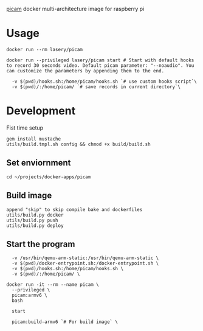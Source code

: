 [picam](https://github.com/iizukanao/picam) docker multi-architecture image for raspberry pi

# Usage
```
docker run --rm lasery/picam

docker run --privileged lasery/picam start # Start with default hooks to record 30 seconds video. Default picam parameter: "--noaudio". You can customize the parameters by appending them to the end.

  -v $(pwd)/hooks.sh:/home/picam/hooks.sh `# use custom hooks script`\
  -v $(pwd)/:/home/picam/ `# save records in current directory`\
```

# Development
Fist time setup
```
gem install mustache
utils/build.tmpl.sh config && chmod +x build/build.sh
```

## Set enviornment
```
cd ~/projects/docker-apps/picam
```

## Build image
```
append "skip" to skip compile bake and dockerfiles
utils/build.py docker
utils/build.py push
utils/build.py deploy
```

## Start the program
```
  -v /usr/bin/qemu-arm-static:/usr/bin/qemu-arm-static \
  -v $(pwd)/docker-entrypoint.sh:/docker-entrypoint.sh \
  -v $(pwd)/hooks.sh:/home/picam/hooks.sh \
  -v $(pwd)/:/home/picam/ \

docker run -it --rm --name picam \
  --privileged \
  picam:armv6 \
  bash

  start

  picam:build-armv6 `# For build image` \
```
